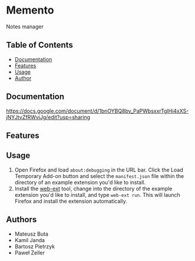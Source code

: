 # Memento
Notes manager

## Table of Contents
- [Documentation](#documentation)
- [Features](#features)
- [Usage](#usage)
- [Author](#authors)

## Documentation
https://docs.google.com/document/d/1bnOYBQ8bv_PaPWbsxxrTglHi4xXS-jNYJtvZfRWvjJg/edit?usp=sharing

## Features

## Usage
1. Open Firefox and load `about:debugging` in the URL bar. Click the Load Temporary Add-on button and select the `manifest.json` file within the directory of an example extension you'd like to install. 
2. Install the [web-ext](https://developer.mozilla.org/en-US/docs/Mozilla/Add-ons/WebExtensions/Getting_started_with_web-ext) tool, change into the directory of the example extension you'd like to install, and type `web-ext run`. This will launch Firefox and install the extension automatically.


## Authors
- Mateusz Buta
- Kamil Janda
- Bartosz Pietrzyk
- Paweł Zeller
